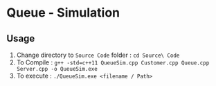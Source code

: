 # Queue - Simulation

## Usage
1. Change directory to `Source Code` folder : `cd Source\ Code`
2. To Compile : `g++ -std=c++11 QueueSim.cpp Customer.cpp Queue.cpp Server.cpp -o QueueSim.exe`
3. To execute : `./QueueSim.exe <filename / Path>`